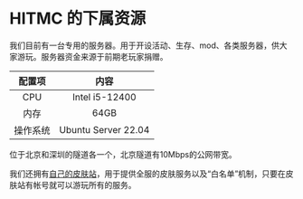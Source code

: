 # HITMC 的下属资源

我们目前有一台专用的服务器。用于开设活动、生存、mod、各类服务器，供大家游玩。服务器资金来源于前期老玩家捐赠。

| 配置项 | 内容 |
| :--:  | :--: |
| CPU | Intel i5-12400 |
| 内存 | 64GB |
| 操作系统 | Ubuntu Server 22.04 |


位于北京和深圳的隧道各一个，北京隧道有10Mbps的公网带宽。

我们还拥有[自己的皮肤站](https://hitmc.cc)，用于提供全服的皮肤服务以及“白名单”机制，只要在皮肤站有帐号就可以游玩所有的服务。
